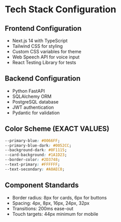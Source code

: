 # Tech Stack Configuration

## Frontend Configuration
- Next.js 14 with TypeScript
- Tailwind CSS for styling
- Custom CSS variables for theme
- Web Speech API for voice input
- React Testing Library for tests

## Backend Configuration
- Python FastAPI
- SQLAlchemy ORM
- PostgreSQL database
- JWT authentication
- Pydantic for validation

## Color Scheme (EXACT VALUES)
```css
--primary-blue: #0066FF;
--primary-blue-dark: #0052CC;
--background-dark: #0F1115;
--card-background: #1A1D23;
--border-color: #2D3748;
--text-primary: #FFFFFF;
--text-secondary: #A0AEC0;
```

## Component Standards
- Border radius: 8px for cards, 6px for buttons
- Spacing: 4px, 8px, 16px, 24px, 32px
- Transitions: 200ms ease-out
- Touch targets: 44px minimum for mobile